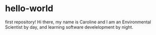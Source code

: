 # hello-world
first repository! 
Hi there, my name is Caroline and I am an Environmental Scientist by day, and learning software develelopment by night. 
